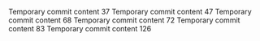 Temporary commit content 37
Temporary commit content 47
Temporary commit content 68
Temporary commit content 72
Temporary commit content 83
Temporary commit content 126
